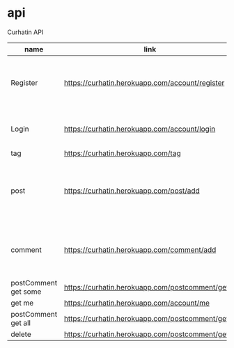 # api
Curhatin API

| name        | link                                            | param                                                            |
|-------------|-------------------------------------------------|------------------------------------------------------------------|
| Register    | https://curhatin.herokuapp.com/account/register | {fname : string, email : string , password :string}              |
| Login       | https://curhatin.herokuapp.com/account/login    | {email : string , password : string}                             |
| tag         | https://curhatin.herokuapp.com/tag              | {tag:string}                                                     |
| post        | https://curhatin.herokuapp.com/post/add         | {postId : integer , tagId: integer , post : text , topic : text} |
| comment     | https://curhatin.herokuapp.com/comment/add      | {postId : integer , accountId : integer , comments : TEXT}       |
| postComment get some | https://curhatin.herokuapp.com/postcomment/get  | {postId : integer}                                               |
| get me | https://curhatin.herokuapp.com/account/me  | {token}                                               |
| postComment get all | https://curhatin.herokuapp.com/postcomment/getall  | |
| delete | https://curhatin.herokuapp.com/postcomment/getall  | |
